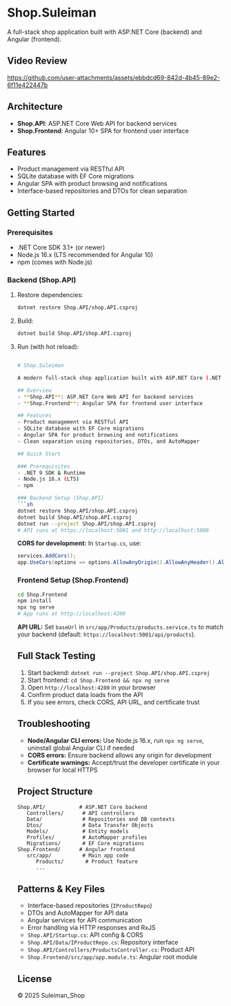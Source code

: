 # Shop.Suleiman

A full-stack shop application built with ASP.NET Core (backend) and Angular (frontend).

## Video Review


https://github.com/user-attachments/assets/ebbdcd69-842d-4b45-89e2-6f11e422447b


## Architecture
- **Shop.API**: ASP.NET Core Web API for backend services
- **Shop.Frontend**: Angular 10+ SPA for frontend user interface

## Features
- Product management via RESTful API
- SQLite database with EF Core migrations
- Angular SPA with product browsing and notifications
- Interface-based repositories and DTOs for clean separation

## Getting Started

### Prerequisites
- .NET Core SDK 3.1+ (or newer)
- Node.js 16.x (LTS recommended for Angular 10)
- npm (comes with Node.js)

### Backend (Shop.API)
1. Restore dependencies:
   ```sh
   dotnet restore Shop.API/shop.API.csproj
   ```
2. Build:
   ```sh
   dotnet build Shop.API/shop.API.csproj
   ```
3. Run (with hot reload):
   ```sh

   # Shop.Suleiman

   A modern full-stack shop application built with ASP.NET Core (.NET 9) and Angular 10.

   ## Overview
   - **Shop.API**: ASP.NET Core Web API for backend services
   - **Shop.Frontend**: Angular SPA for frontend user interface

   ## Features
   - Product management via RESTful API
   - SQLite database with EF Core migrations
   - Angular SPA for product browsing and notifications
   - Clean separation using repositories, DTOs, and AutoMapper

   ## Quick Start

   ### Prerequisites
   - .NET 9 SDK & Runtime
   - Node.js 16.x (LTS)
   - npm

   ### Backend Setup (Shop.API)
   ```sh
   dotnet restore Shop.API/shop.API.csproj
   dotnet build Shop.API/shop.API.csproj
   dotnet run --project Shop.API/shop.API.csproj
   # API runs at https://localhost:5001 and http://localhost:5000
   ```
   **CORS for development:**
   In `Startup.cs`, use:
   ```csharp
   services.AddCors();
   app.UseCors(options => options.AllowAnyOrigin().AllowAnyHeader().AllowAnyMethod());
   ```

   ### Frontend Setup (Shop.Frontend)
   ```sh
   cd Shop.Frontend
   npm install
   npx ng serve
   # App runs at http://localhost:4200
   ```
   **API URL:**
   Set `baseUrl` in `src/app/Products/products.service.ts` to match your backend (default: `https://localhost:5001/api/products`).

   ## Full Stack Testing
   1. Start backend: `dotnet run --project Shop.API/shop.API.csproj`
   2. Start frontend: `cd Shop.Frontend && npx ng serve`
   3. Open `http://localhost:4200` in your browser
   4. Confirm product data loads from the API
   5. If you see errors, check CORS, API URL, and certificate trust

   ## Troubleshooting
   - **Node/Angular CLI errors:** Use Node.js 16.x, run `npx ng serve`, uninstall global Angular CLI if needed
   - **CORS errors:** Ensure backend allows any origin for development
   - **Certificate warnings:** Accept/trust the developer certificate in your browser for local HTTPS

   ## Project Structure
   ```
   Shop.API/           # ASP.NET Core backend
      Controllers/      # API controllers
      Data/             # Repositories and DB contexts
      Dtos/             # Data Transfer Objects
      Models/           # Entity models
      Profiles/         # AutoMapper profiles
      Migrations/       # EF Core migrations
   Shop.Frontend/      # Angular frontend
      src/app/          # Main app code
         Products/       # Product feature
         ...
   ```

   ## Patterns & Key Files
   - Interface-based repositories (`IProductRepo`)
   - DTOs and AutoMapper for API data
   - Angular services for API communication
   - Error handling via HTTP responses and RxJS
   - `Shop.API/Startup.cs`: API config & CORS
   - `Shop.API/Data/IProductRepo.cs`: Repository interface
   - `Shop.API/Controllers/ProductsController.cs`: Product API
   - `Shop.Frontend/src/app/app.module.ts`: Angular root module

   ## License
   © 2025 Suleiman_Shop
